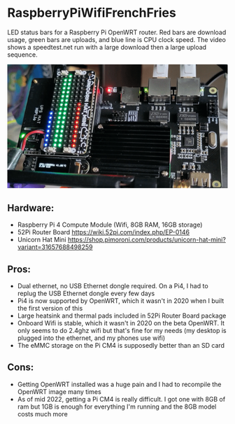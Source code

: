 # RaspberryPiWifiFrenchFries
LED status bars for a Raspberry Pi OpenWRT router. Red bars are download usage, green bars are uploads, and blue line is CPU clock speed. The video shows a speedtest.net run with a large download then a large upload sequence.

![Code in action](/img/animated2.gif)

## Hardware:
  * Raspberry Pi 4 Compute Module (Wifi, 8GB RAM, 16GB storage)
  * 52Pi Router Board https://wiki.52pi.com/index.php/EP-0146
  * Unicorn Hat Mini https://shop.pimoroni.com/products/unicorn-hat-mini?variant=31657688498259

## Pros:
  * Dual ethernet, no USB Ethernet dongle required. On a Pi4, I had to replug the USB Ethernet dongle every few days
  * Pi4 is now supported by OpenWRT, which it wasn't in 2020 when I built the first version of this
  * Large heatsink and thermal pads included in 52Pi Router Board package
  * Onboard Wifi is stable, which it wasn't in 2020 on the beta OpenWRT. It only seems to do 2.4ghz wifi but that's fine for my needs (my desktop is plugged into the ethernet, and my phones use wifi)
  * The eMMC storage on the Pi CM4 is supposedly better than an SD card

## Cons:
 * Getting OpenWRT installed was a huge pain and I had to recompile the OpenWRT image many times
 * As of mid 2022, getting a Pi CM4 is really difficult. I got one with 8GB of ram but 1GB is enough for everything I'm running and the 8GB model costs much more